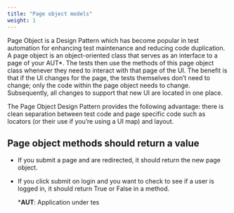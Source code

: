 ```yaml
---
title: "Page object models"
weight: 1
---
```


Page Object is a Design Pattern which has become popular in test
automation for enhancing test maintenance and reducing code
duplication. A page object is an object-oriented class that serves as
an interface to a page of your AUT*. The tests then use the methods of
this page object class whenever they need to interact with that page
of the UI. The benefit is that if the UI changes for the page, the
tests themselves don’t need to change; only the code within the page
object needs to change. Subsequently, all changes to support that new
UI are located in one place.

The Page Object Design Pattern provides the following advantage:
there is clean separation between test code and page specific code
such as locators (or their use if you’re using a UI map) and layout.


## Page object methods should return a value

* If you submit a page and are redirected,
  it should return the new page object.
* If you click submit on login
  and you want to check to see if a user is logged in,
  it should return True or False in a method.
  
  ***AUT**: Application under tes

